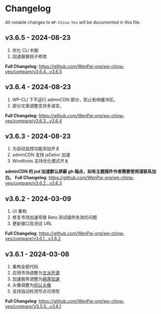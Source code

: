 # Changelog

All notable changes to `WP-China-Yes` will be documented in this file.

## v3.6.5 - 2024-08-23

1. 优化 CLI 判断
2. 回退替换钩子修改

**Full Changelog**: https://github.com/WenPai-org/wp-china-yes/compare/v3.6.4...v3.6.5

## v3.6.4 - 2024-08-23

1. WP-CLI 下不运行 adminCDN 部分，防止影响缓冲区。
2. 部分文案调整支持多语言。

**Full Changelog**: https://github.com/WenPai-org/wp-china-yes/compare/v3.6.3...v3.6.4

## v3.6.3 - 2024-08-23

1. 为自动监控功能添加开关
2. adminCDN 支持 jsDelivr 加速
3. Windfonts 支持优化模式开关

**adminCDN 的 jsd 加速默认屏蔽 gh 端点，如有主题插件作者需要使用请联系加白。**
**Full Changelog**: https://github.com/WenPai-org/wp-china-yes/compare/v3.6.2...v3.6.3

## v3.6.2 - 2024-03-09

1. UI 重构
2. 修复市场加速导致 Beta 测试插件失效的问题
3. 更新接口及测试 URL

**Full Changelog**: https://github.com/WenPai-org/wp-china-yes/compare/v3.6.1...v3.6.2

## v3.6.1 - 2024-03-08

1. 重构全部代码
2. 应用市场调整为[文派开源](https://wenpai.org)
3. 加速服务调整为[萌芽加速](https://admincdn.com)
4. 头像调整为[初认头像](https://cravatar.com)
5. 支持自动检测节点可用性

**Full Changelog**: https://github.com/WenPai-org/wp-china-yes/compare/V3.5.5...v3.6.1
